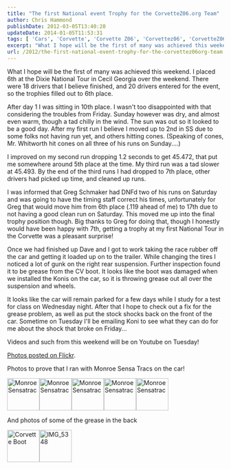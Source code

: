 ```yaml
---
title: "The first National event Trophy for the CorvetteZ06.org Team"
author: Chris Hammond
publishDate: 2012-03-05T13:40:20
updateDate: 2014-01-05T11:53:31
tags: [ 'Cars', 'Corvette', 'Corvette Z06', 'Corvettez06', 'CorvetteZ06org' ]
excerpt: "What I hope will be the first of many was achieved this weekend. I placed 6th at the Dixie National Tour in Cecil Georgia over the weekend. There were 18 drivers that I believe finished, and 20 drivers entered for the event, so the trophies filled out to 6th place.  After day 1 I was sitting in 10th place. I wasn't too disappointed with that considering the troubles from Friday."
url: /2012/the-first-national-event-trophy-for-the-corvettez06org-team  # Use the generated URL with year
---
```

<p>What I hope will be the first of many was achieved this weekend. I placed 6th at the Dixie National Tour in Cecil Georgia over the weekend. There were 18&nbsp;drivers that I believe finished, and 20 drivers entered for the event, so the trophies filled out to 6th place.</p> <p>After day 1 I was sitting in 10th place. I wasn't too disappointed with that considering the troubles from Friday. Sunday however was dry, and almost even warm, though a tad chilly in the wind. The sun was out so it looked to be a good day. After my first run I believe I moved up to 2nd in SS due to some folks not having run yet, and others hitting cones. (Speaking of cones, Mr. Whitworth hit cones on all three of his runs on Sunday....)</p> <p>I improved on my second run dropping 1.2 seconds to get 45.472, that put me somewhere around 5th place at the time. My third run was a tad slower at 45.493. By the end of the third runs I had dropped to 7th place, other drivers had picked up time, and cleaned up runs.</p> <p>I was informed that Greg Schmaker had DNFd two of his runs on Saturday and was going to have the timing staff correct his times, unfortunately for Greg that would move him from 6th place (.119 ahead of me) to 17th due to not having a good clean run on Saturday. This moved me up into the final trophy position though. Big thanks to Greg for doing that, though I honestly would have been happy with 7th, getting a trophy at my first National Tour in the Corvette was a pleasant surprise!</p> <p>Once we had finished up Dave and I got to work taking the race rubber off the car and getting it loaded up on to the trailer. While changing the tires I noticed a lot of gunk on the right rear suspension. Further inspection found it to be grease from the CV boot. It looks like the boot was damaged when we installed the Konis on the car, so it is throwing grease out all over the suspension and wheels.</p> <p>It looks like the car will remain parked for a few days while I study for a test for class on Wednesday night. After that I hope to check out a fix for the grease problem, as well as put the stock shocks back on the front of the car. Sometime on Tuesday I'll be emailing Koni to see what they can do for me about the shock that broke on Friday...</p> <p>Videos and such from this weekend will be on Youtube on Tuesday!</p> <p><a href="https://www.flickr.com/photos/chammond/sets/72157603990438187/">Photos posted on Flickr</a>.</p> <p>Photos to prove that I ran with Monroe Sensa Tracs on the car!</p> <p><a class="image_link" title="Monroe Sensatrac" href="https://www.flickr.com/photos/chammond/2291171043/in/set-72157603990438187/"><img class="pc_img" height="75" alt="Monroe Sensatrac" src="https://farm3.static.flickr.com/2078/2291171043_6ec0cdd49c_s.jpg" width="75" /></a><span class="photo_container pc_s" id="photo_thumb2291169445"><a class="image_link" title="Monroe Sensatrac" href="https://www.flickr.com/photos/chammond/2291169445/in/set-72157603990438187/"><img class="pc_img" height="75" alt="Monroe Sensatrac" src="https://farm4.static.flickr.com/3184/2291169445_9b7400f5fd_s.jpg" width="75" /></a></span><span class="photo_container pc_s" id="photo_thumb2291167045"><a class="image_link" title="Monroe Sensatrac" href="https://www.flickr.com/photos/chammond/2291167045/in/set-72157603990438187/"><img class="pc_img" height="75" alt="Monroe Sensatrac" src="https://farm3.static.flickr.com/2108/2291167045_4f6c2a3416_s.jpg" width="75" /></a></span><span class="photo_container pc_s" id="photo_thumb2291164951"><a class="image_link" title="Monroe Sensatrac" href="https://www.flickr.com/photos/chammond/2291164951/in/set-72157603990438187/"><img class="pc_img" height="75" alt="Monroe Sensatrac" src="https://farm3.static.flickr.com/2417/2291164951_10d4a87179_s.jpg" width="75" /></a></span><span class="photo_container pc_s" id="photo_thumb2291952142"><a class="image_link" title="Monroe Sensatrac" href="https://www.flickr.com/photos/chammond/2291952142/in/set-72157603990438187/"><img class="pc_img" height="75" alt="Monroe Sensatrac" src="https://farm4.static.flickr.com/3018/2291952142_61c5f69dbc_s.jpg" width="75" /></a></span></p> <p><span class="photo_container pc_s" id="photo_thumb2291952142">And photos of some of the grease in the back</span></p> <p><span class="photo_container pc_s" id="photo_thumb2291952142"><span class="photo_container pc_s" id="photo_thumb2291176377"><a class="image_link" title="Corvette Boot" href="https://www.flickr.com/photos/chammond/2291176377/in/set-72157603990438187/"><img class="pc_img" height="75" alt="Corvette Boot" src="https://farm4.static.flickr.com/3048/2291176377_606ca0c639_s.jpg" width="75" /></a></span><span class="photo_container pc_s" id="photo_thumb2291175041"><a class="image_link" title="IMG_5348" href="https://www.flickr.com/photos/chammond/2291175041/in/set-72157603990438187/"><img class="pc_img" height="75" alt="IMG_5348" src="https://farm3.static.flickr.com/2151/2291175041_16578e76f5_s.jpg" width="75" /></a></span></span></p>
